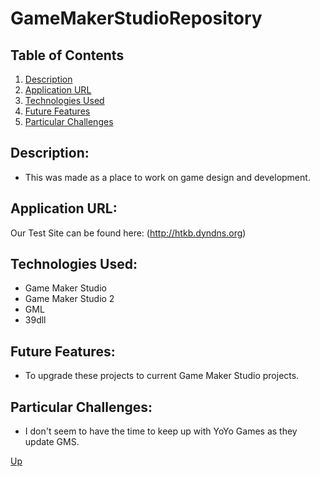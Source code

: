 # GameMakerStudioRepository

## Table of Contents
1.  [Description](#description)
2.  [Application URL](#appication-url)
3.  [Technologies Used](#technologies-used)
4.  [Future Features](#future-features)
5.  [Particular Challenges](#particular-challenges)

## Description:
* This was made as a place to work on game design and development.

## Application URL:
Our Test Site can be found here: (http://htkb.dyndns.org)

## Technologies Used:
* Game Maker Studio
* Game Maker Studio 2
* GML
* 39dll

## Future Features:
* To upgrade these projects to current Game Maker Studio projects.

## Particular Challenges:
* I don't seem to have the time to keep up with YoYo Games as they update GMS.

[Up](README.md)